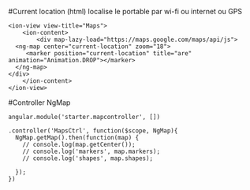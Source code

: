#Current location (html) localise le portable par wi-fi ou internet ou GPS

```
<ion-view view-title="Maps">
    <ion-content>
        <div map-lazy-load="https://maps.google.com/maps/api/js">
  <ng-map center="current-location" zoom="18">
  	 <marker position="current-location" title="are" animation="Animation.DROP"></marker>
  </ng-map>
</div>
    </ion-content>
</ion-view>

```


#Controller NgMap
```
angular.module('starter.mapcontroller', [])

.controller('MapsCtrl', function($scope, NgMap){
  NgMap.getMap().then(function(map) {
    // console.log(map.getCenter());
    // console.log('markers', map.markers);
    // console.log('shapes', map.shapes);

  });
})
```
